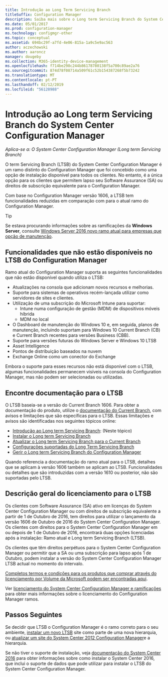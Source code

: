 ```yaml
---
title: Introdução ao Long Term Servicing Branch
titleSuffix: Configuration Manager
description: Saiba mais sobre o Long term Servicing Branch do System Center Configuration Manager.
ms.date: 05/01/2017
ms.prod: configuration-manager
ms.technology: configmgr-other
ms.topic: conceptual
ms.assetid: 694bc29f-a7fd-4e06-815a-1a9c5e9ac563
author: aczechowski
ms.author: aaroncz
manager: dougeby
ms.collection: M365-identity-device-management
ms.openlocfilehash: f714be298c244b86178780138f5a700c89ae2a76
ms.sourcegitcommit: 874d78f08714a509f61c52b154387268f5b73242
ms.translationtype: MT
ms.contentlocale: pt-PT
ms.lasthandoff: 02/12/2019
ms.locfileid: "56128988"
---
```

# <a name="introduction-to-the-long-term-servicing-branch-of-system-center-configuration-manager"></a>Introdução ao Long term Servicing Branch do System Center Configuration Manager

*Aplica-se a: O System Center Configuration Manager (Long term Servicing Branch)*

O term Servicing Branch (LTSB) do System Center Configuration Manager é um ramo distinto do Configuration Manager que foi concebido como uma opção de instalação disponível para todos os clientes. No entanto, é a única opção para os clientes que permitem lapso seu Software Assurance (SA) ou direitos de subscrição equivalente para o Configuration Manager.


Com base no Configuration Manager versão 1606, a LTSB tem funcionalidades reduzidas em comparação com para o atual ramo do Configuration Manager.

 > [!TIP]   
 > Se estava procurando informações sobre as ramificações da **Windows Server**, consulte [Windows Server 2016 novo ramo atual para empresas que opção de manutenção]( https://blogs.technet.microsoft.com/windowsserver/2016/07/12/windows-server-2016-new-current-branch-for-business-servicing-option/).

## <a name="features-that-are-not-available-in-the-ltsb-of-configuration-manager"></a>Funcionalidades que não estão disponíveis no LTSB do Configuration Manager
Ramo atual do Configuration Manager suporta as seguintes funcionalidades que não estão disponível quando utiliza o LTSB:

-   Atualizações na consola que adicionam novos recursos e melhorias.
-   Suporte para sistemas de operativos recém-lançada utilizar como servidores de sites e clientes.
-   Utilização de uma subscrição do Microsoft Intune para suportar:
    -   Intune numa configuração de gestão (MDM) de dispositivos móveis híbrida
    -   MDM no local
-   O Dashboard de manutenção do Windows 10 e, em seguida, planos de manutenção, incluindo suportam para Windows 10 Current Branch (CB) e Current Branch recentes para versões Business (CBB).  
-   Suporte para versões futuras do Windows Server e Windows 10 LTSB
-   Asset Intelligence
-   Pontos de distribuição baseados na nuvem
-   Exchange Online como um conector do Exchange    

Embora o suporte para esses recursos não está disponível com o LTSB, algumas funcionalidades permanecem visíveis na consola do Configuration Manager, mas não podem ser selecionadas ou utilizadas.


## <a name="find-documentation-for-the-ltsb"></a>Encontre documentação para o LTSB
O LTSB baseia-se a versão do Current Branch 1606. Para obter a documentação do produto, utilize o [documentação do Current Branch](https://docs.microsoft.com/sccm/), com avisos e limitações que são específicas para o LTSB. Essas limitações e avisos são identificadas nos seguintes tópicos online:

- [Introdução ao Long term Servicing Branch](introduction-to-the-ltsb.md): (Neste tópico)
- [Instalar o Long term Servicing Branch](install-the-ltsb.md)
- [Atualizar o Long term Servicing Branch para o Current Branch](convert-to-current-branch.md)
- [Configurações suportadas do Long Term Servicing Branch](supported-configurations-for-ltsb.md)
- [Gerir o Long term Servicing Branch do Configuration Manager](manage-the-ltsb.md)

Quando referencia a documentação do ramo atual para o LTSB, detalhes que se aplicam à versão 1606 também se aplicam ao LTSB. Funcionalidades ou detalhes que são introduzidas com a versão 1610 ou posterior, não são suportadas pelo LTSB.


## <a name="licensing-overview-for-the-ltsb"></a>Descrição geral do licenciamento para o LTSB   
Os clientes com Software Assurance (SA) ativo em licenças do System Center Configuration Manager ou com direitos de subscrição equivalente a partir de 1 de Outubro de 2016, tem direitos para utilizar o lançamento da versão 1606 de Outubro de 2016 do System Center Configuration Manager. Os clientes com direitos para o System Center Configuration Manager em ou depois de 1 de Outubro de 2016, encontrará duas opções licenciadas após a instalação: Ramo atual e Long term Servicing Branch (LTSB).

Os clientes que têm direitos perpétuos para o System Center Configuration Manager ou permitir que a SA ou uma subscrição para lapso após 1 de Outubro, podem instalar a versão do System Center Configuration Manager LTSB actual no momento do intervalo.

[Completos termos e condições para os produtos que comprar através do licenciamento por Volume da Microsoft podem ser encontradas aqui](http://go.microsoft.com/fwlink/?LinkId=800052).

Ver [licenciamento do System Center Configuration Manager e ramificações](learn-more-editions.md) para obter mais informações sobre o licenciamento do Configuration Manager ramos.

## <a name="next-steps"></a>Passos Seguintes

Se decidir que LTSB o Configuration Manager é o ramo correto para o seu ambiente, [instalar um novo LTSB](/sccm/core/understand/install-the-ltsb#install-a-new-site) site como parte de uma nova hierarquia, ou [atualizar um site do System Center 2012 Configuration Manager](/sccm/core/understand/install-the-ltsb#upgrade-from-system-center-2012-configuration-manager)e a hierarquia.

Se não tiver o suporte de instalação, veja [documentação do System Center 2016](https://technet.microsoft.com/system-center-docs/system-center) para obter informações sobre como instalar o System Center 2016, que inclui o suporte de dados que pode utilizar para instalar o LTSB do System Center Configuration Manager.  
